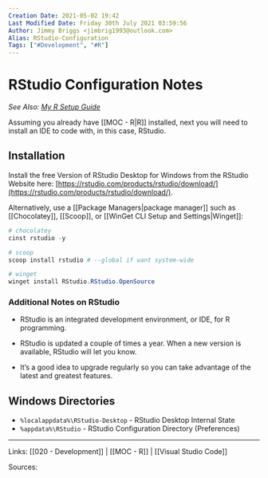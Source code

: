 ```yaml
---
Creation Date: 2021-05-02 19:42
Last Modified Date: Friday 30th July 2021 03:59:56
Author: Jimmy Briggs <jimbrig1993@outlook.com>
Alias: RStudio-Configuration
Tags: ["#Development", "#R"]
---
```


# RStudio Configuration Notes

*See Also: [My R Setup Guide](https://rtraining.jimbrig.com/articles/setting-up-r.html)*

Assuming you already have [[MOC - R|R]] installed, next you will need to install an IDE to code with, in this case, RStudio.

## Installation

Install the free Version of RStudio Desktop for Windows from the RStudio Website here: [https://rstudio.com/products/rstudio/download/](https://rstudio.com/products/rstudio/download/).

Alternatively, use a [[Package Managers|package manager]] such as [[Chocolatey]], [[Scoop]], or [[WinGet CLI Setup and Settings|Winget]]:

```powershell
# chocolatey
cinst rstudio -y

# scoop
scoop install rstudio # --global if want system-wide

# winget
winget install RStudio.RStudio.OpenSource
```



### [](https://rtraining.jimbrig.com/articles/setting-up-r.html#additional-notes-on-rstudio)Additional Notes on RStudio

-   RStudio is an integrated development environment, or IDE, for R programming.
    
-   RStudio is updated a couple of times a year. When a new version is available, RStudio will let you know.
    
-   It’s a good idea to upgrade regularly so you can take advantage of the latest and greatest features.


## Windows Directories
* `%localappdata%\RStudio-Desktop` - RStudio Desktop Internal State
* `%appdata%\RStudio` - RStudio Configuration Directory (Preferences)


***

Links: [[020 - Development]] | [[MOC - R]] | [[Visual Studio Code]]

Sources:

